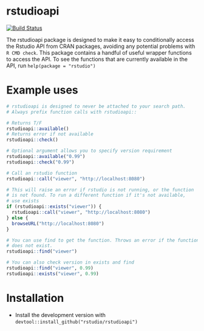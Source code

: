 # rstudioapi

[![Build Status](https://travis-ci.org/rstudio/rstudioapi.png?branch=master)](https://travis-ci.org/rstudio/rstudioapi)

The rstudioapi package is designed to make it easy to conditionally access the Rstudio API from CRAN packages, avoiding any potential problems with `R CMD check`. This package contains a handful of useful wrapper functions to access the API. To see the functions that are currently available in the API, run `help(package = "rstudio")`

# Example uses

```R
# rstudioapi is designed to never be attached to your search path.
# Always prefix function calls with rstudioapi::

# Returns T/F
rstudioapi::available()
# Returns error if not available
rstudioapi::check()

# Optional argument allows you to specify version requirement
rstudioapi::available("0.99")
rstudioapi::check("0.99")

# Call an rstudio function
rstudioapi::call("viewer", "http://localhost:8080")

# This will raise an error if rstudio is not running, or the function
# is not found. To run a different function if it's not available,
# use exists
if (rstudioapi::exists("viewer")) {
  rstudioapi::call("viewer", "http://localhost:8080")
} else {
  browseURL("http://localhost:8080")
}

# You can use find to get the function. Throws an error if the function
# does not exist.
rstudioapi::find("viewer")

# You can also check version in exists and find
rstudioapi::find("viewer", 0.99)
rstudioapi::exists("viewer", 0.99)
```

# Installation

* Install the development version with `devtool::install_github("rstudio/rstudioapi")
`